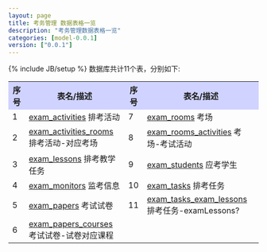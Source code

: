```yaml
---
layout: page
title: 考务管理 数据表格一览
description: "考务管理数据表格一览"
categories: [model-0.0.1]
version: ["0.0.1"]
---
```

{% include JB/setup %}
数据库共计11个表，分别如下:

<table class="table table-bordered table-striped table-condensed">
  <tr>
    <th style="background-color:#D0D3FF">序号</th>
    <th style="background-color:#D0D3FF">表名/描述</th>
    <th style="background-color:#D0D3FF">序号</th>
    <th style="background-color:#D0D3FF">表名/描述</th>
  </tr>
  <tr>
    <td>1</td>
    <td><a href="core.html#examactivities">exam_activities</a> 排考活动</td>
    <td>7</td>
    <td><a href="core.html#examrooms">exam_rooms</a> 考场</td>
  </tr>
  <tr>
    <td>2</td>
    <td><a href="core.html#examactivitiesrooms">exam_activities_rooms</a> 排考活动-对应考场</td>
    <td>8</td>
    <td><a href="core.html#examroomsactivities">exam_rooms_activities</a> 考场-考试活动</td>
  </tr>
  <tr>
    <td>3</td>
    <td><a href="core.html#examlessons">exam_lessons</a> 排考教学任务</td>
    <td>9</td>
    <td><a href="core.html#examstudents">exam_students</a> 应考学生</td>
  </tr>
  <tr>
    <td>4</td>
    <td><a href="core.html#exammonitors">exam_monitors</a> 监考信息</td>
    <td>10</td>
    <td><a href="core.html#examtasks">exam_tasks</a> 排考任务</td>
  </tr>
  <tr>
    <td>5</td>
    <td><a href="core.html#exampapers">exam_papers</a> 考试试卷</td>
    <td>11</td>
    <td><a href="core.html#examtasksexamlessons">exam_tasks_exam_lessons</a> 排考任务-examLessons?</td>
  </tr>
  <tr>
    <td>6</td>
    <td><a href="core.html#exampaperscourses">exam_papers_courses</a> 考试试卷-试卷对应课程</td>
    <td></td>
    <td></td>
  </tr>
</table>
